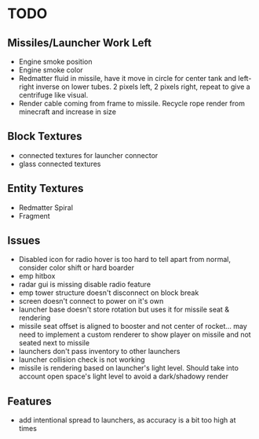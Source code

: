 # TODO

## Missiles/Launcher Work Left

- Engine smoke position
- Engine smoke color
- Redmatter fluid in missile, have it move in circle for center tank and left-right inverse on lower tubes. 2 pixels left, 2 pixels right, repeat to give a centrifuge like visual.
- Render cable coming from frame to missile. Recycle rope render from minecraft and increase in size

## Block Textures

- connected textures for launcher connector
- glass connected textures

## Entity Textures

- Redmatter Spiral
- Fragment 

## Issues

- Disabled icon for radio hover is too hard to tell apart from normal, consider color shift or hard boarder
- emp hitbox
- radar gui is missing disable radio feature
- emp tower structure doesn't disconnect on block break
- screen doesn't connect to power on it's own
- launcher base doesn't store rotation but uses it for missile seat & rendering
- missile seat offset is aligned to booster and not center of rocket... may need to implement a custom renderer to show player on missile and not seated next to missile
- launchers don't pass inventory to other launchers
- launcher collision check is not working
- missile is rendering based on launcher's light level. Should take into account open space's light level to avoid a dark/shadowy render

## Features

- add intentional spread to launchers, as accuracy is a bit too high at times
